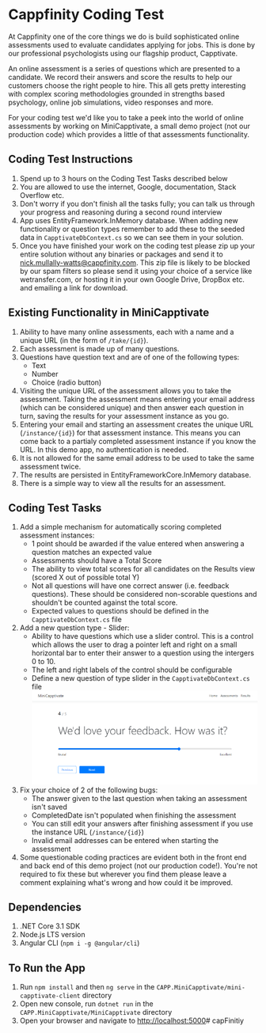 
# Cappfinity Coding Test

At Cappfinity one of the core things we do is build sophisticated online assessments used to evaluate candidates applying for jobs. This is done by our professional psychologists using our flagship product, Capptivate.

An online assessment is a series of questions which are presented to a candidate. We record their answers and score the results to help our customers choose the right people to hire. This all gets pretty interesting with complex scoring methodologies grounded in strengths based psychology, online job simulations, video responses and more.

For your coding test we'd like you to take a peek into the world of online assessments by working on MiniCapptivate, a small demo project (not our production code) which provides a little of that assessments functionality.


## Coding Test Instructions

1.  Spend up to 3 hours on the Coding Test Tasks described below
2.  You are allowed to use the internet, Google, documentation, Stack Overflow etc.
3.  Don't worry if you don't finish all the tasks fully; you can talk us through your progress and reasoning during a second round interview
4.  App uses EntityFramework.InMemory database. When adding new functionality or question types remember to add these to the seeded data in `CapptivateDbContext.cs` so we can see them in your solution.
5.  Once you have finished your work on the coding test please zip up your entire solution without any binaries or packages and send it to nick.mullally-watts@cappfinity.com. This zip file is likely to be blocked by our spam filters so please send it using your choice of a service like wetransfer.com, or hosting it in your own Google Drive, DropBox etc. and emailing a link for download.


## Existing Functionality in MiniCapptivate

1.  Ability to have many online assessments, each with a name and a unique URL (in the form of `/take/{id}`).
2.  Each assessment is made up of many questions.
3.  Questions have question text and are of one of the following types:
    -   Text
    -   Number
    -   Choice (radio button)
4.  Visiting the unique URL of the assessment allows you to take the assessment. Taking the assessment means entering your email address (which can be considered unique) and then answer each question in turn, saving the results for your assessment instance as you go.
5.  Entering your email and starting an assessment creates the unique URL (`/instance/{id}`) for that assessment instance. This means you can come back to a partialy completed assessment instance if you know the URL. In this demo app, no authentication is needed.
6.  It is not allowed for the same email address to be used to take the same assessment twice.
7.  The results are persisted in EntityFrameworkCore.InMemory database.
8.  There is a simple way to view all the results for an assessment.


## Coding Test Tasks

1.  Add a simple mechanism for automatically scoring completed assessment instances:
    -   1 point should be awarded if the value entered when answering a question matches an expected value
    -   Assessments should have a Total Score
    -   The ability to view total scores for all candidates on the Results view (scored X out of possible total Y)
    -   Not all questions will have one correct answer (i.e. feedback questions). These should be considered non-scorable questions and shouldn't be counted against the total score.
    -   Expected values to questions should be defined in the `CapptivateDbContext.cs` file
2.  Add a new question type - Slider:
    -   Ability to have questions which use a slider control. This is a control which allows the user to drag a pointer left and right on a small horizontal bar to enter their answer to a question using the intergers 0 to 10.
    -   The left and right labels of the control should be configurable
    -   Define a new question of type slider in the `CapptivateDbContext.cs` file
    ![Example of a slider question](mini-capptivate-client/src/assets/slider_question_example.png)
3.  Fix your choice of 2 of the following bugs:
    -   The answer given to the last question when taking an assessment isn't saved
    -   CompletedDate isn't populated when finishing the assessment
    -   You can still edit your answers after finishing assessment if you use the instance URL (`/instance/{id}`)
    -   Invalid email addresses can be entered when starting the assessment
4.  Some questionable coding practices are evident both in the front end and back end of this demo project (not our production code!). You're not required to fix these but wherever you find them please leave a comment explaining what's wrong and how could it be improved.


## Dependencies

1.  .NET Core 3.1 SDK
2.  Node.js LTS version
3.  Angular CLI (`npm i -g @angular/cli`)


## To Run the App

1.  Run `npm install` and then `ng serve` in the `CAPP.MiniCapptivate/mini-capptivate-client` directory
2.  Open new console, run `dotnet run` in the `CAPP.MiniCapptivate/MiniCapptivate` directory
3.  Open your browser and navigate to <http://localhost:5000>#   c a p F i n i t i y 
 
 